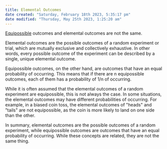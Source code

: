 ```yaml
---
title: Elemental Outcomes
date created: "Saturday, February 18th 2023, 5:35:17 pm"
date modified: "Thursday, May 25th 2023, 1:25:20 am"
---
```


[Equipossible](Equipossible.md) outcomes and elemental outcomes are not the same.

Elemental outcomes are the possible outcomes of a random experiment or trial, which are mutually exclusive and collectively exhaustive. In other words, every possible outcome of the experiment can be described by a single, unique elemental outcome.

Equipossible outcomes, on the other hand, are outcomes that have an equal probability of occurring. This means that if there are n equipossible outcomes, each of them has a probability of 1/n of occurring.

While it is often assumed that the elemental outcomes of a random experiment are equipossible, this is not always the case. In some situations, the elemental outcomes may have different probabilities of occurring. For example, in a biased coin toss, the elemental outcomes of "heads" and "tails" are not equipossible, as the coin is more likely to land on one side than the other.

In summary, elemental outcomes are the possible outcomes of a random experiment, while equipossible outcomes are outcomes that have an equal probability of occurring. While these concepts are related, they are not the same thing.

